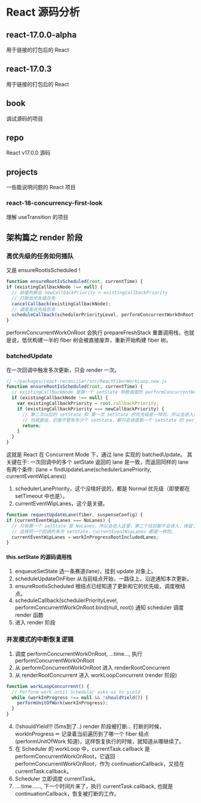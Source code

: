 # React 源码分析

## react-17.0.0-alpha
用于链接的打包后的 React

## react-17.0.3
用于链接的打包后的 React

## book
调试源码的项目

## repo
React v17.0.0 源码

## projects
一些能说明问题的 React 项目
### react-18-concurrency-first-look
理解 useTransition 的项目



## 架构篇之 render 阶段








### 高优先级的任务如何插队
又是 ensureRootIsScheduled！
```js
function ensureRootIsScheduled(root, currentTime) { 
if (existingCallbackNode !== null) {
  // 前面判断出 newCallbackPriority > existingCallbackPriority
  // 打断低优先级任务
  cancelCallback(existingCallbackNode);
  // 调度高优先级任务
  scheduleCallback(schedulerPriorityLevel, performConcurrentWorkOnRoot.bind(null, root));
}
```
performConcurrentWorkOnRoot 会执行 prepareFreshStack 重置调用栈，也就是说，低优构建一半的 fiber 树会被直接废弃，重新开始构建 fiber 树。


### batchedUpdate
在一次回调中触发多次更新，只会 render 一次。
```js
// ~/packages/react-reconciler/src/ReactFiberWorkLoop.new.js
function ensureRootIsScheduled(root, currentTime) { 
  // existingCallbackNode 是第一个 setState 导致调度的 performConcurrentWorkOnRoot。
  if (existingCallbackNode !== null) {
    var existingCallbackPriority = root.callbackPriority;
    if (existingCallbackPriority === newCallbackPriority) {
      // 第二次以后的 setState 和 第一次 setState 的优先级是一样的，所以会进入这里直接返回。
      // 也就是说，后面不管有多少个 setState，都只会调度第一个 setState 的 performConcurrentOnRoot。
      return;
    }
  }
}
```
这就是 React 在 Concurrent Mode 下，通过 lane 实现的 batchedUpdate。
其关键在于: 一次回调中的多个 setState 返回的 lane 是一致，而返回同样的 lane 有两个条件: (lane = findUpdateLane(schedulerLanePriority, currentEventWipLanes))
1. schedulerLanePriority，这个没啥好说的，都是 Normal 优先级（即使都在 setTimeout 中也是）。
2. currentEventWipLanes，这个是关键。
```js
function requestUpdateLane(fiber, suspenseConfig) {
if (currentEventWipLanes === NoLanes) {
  // 只有第一个 setState 是 NoLanes，所以会进入这里，第二个往后都不会进入，保留了第一个的 currentEventWipLanes 的值。
  // 这样同一个回调的多次 setState，currentEventWipLanes 都是一样的。
  currentEventWipLanes = workInProgressRootIncludedLanes;
}
```

#### this.setState 的源码调用栈
1. enqueueSetState   选一条赛道(lane)，挂到 update 对象上。
2. scheduleUpdateOnFiber  从当前结点开始，一路往上，沿途通知本次更新。
3. ensureRootIsScheduled  根结点已经知道了更新和它的优先级，调度根结点。
4. scheduleCallback(schedulerPriorityLevel, performConcurrentWorkOnRoot.bind(null, root))  通知 scheduler 调度 render 函数
5. 进入 render 阶段


### 并发模式的中断恢复逻辑

1. 调度 performConcurrentWorkOnRoot, ...time...,  执行 performConcurrentWorkOnRoot
2. 从 performConcurrentWorkOnRoot 进入 renderRootConcurrent 
3. 从 renderRootConcurrent 进入 workLoopConcurrent (render 阶段)
```js
function workLoopConcurrent() {
  // Perform work until Scheduler asks us to yield
  while (workInProgress !== null && !shouldYield()) {
    performUnitOfWork(workInProgress);
  }
}
```
4. ⏰shouldYield!!! (5ms到了..)  render 阶段被打断... 
   打断的时候，workInProgress ✏ 记录着当前遍历到了哪一个 fiber 结点 (performUnitOfWork 知道)，这样恢复执行的时候，就知道从哪继续了。
5. 在 Scheduler 的 workLoop 中，currentTask.callback 是 performConcurrentWorkOnRoot，它返回 performConcurrentWorkOnRoot，作为 continuationCallback，又挂在 currentTask.callback。
6. Scheduler 立即调度 currentTask。
7. ....time......, 下一个时间片来了，执行 currentTask.callback, 也就是 continuationCallback，恢复被打断的工作。
